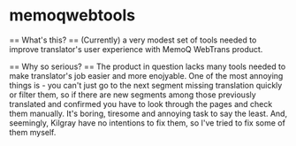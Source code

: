 # memoqwebtools
== What's this? ==
(Currently) a very modest set of tools needed to improve translator's user experience with MemoQ WebTrans product. 

== Why so serious? ==
The product in question lacks many tools needed to make translator's job easier and more enojyable. One of the most annoying things is - you can't just go to the next segment missing translation quickly or filter them, so if there are new segments among those previously translated and confirmed you have to look through the pages and check them manually. It's boring, tiresome and annoying task to say the least. And, seemingly, Kilgray have no intentions to fix them, so I've tried to fix some of them myself.  